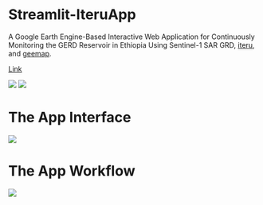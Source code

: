 # Streamlit-IteruApp
A Google Earth Engine-Based Interactive Web Application for Continuously Monitoring the GERD Reservoir in Ethiopia Using Sentinel-1 SAR GRD, [iteru](https://github.com/MuhammedM294/Iteru), and [geemap](https://github.com/giswqs/geemap).

[Link](https://share.streamlit.io/muhammedm294/iteruapp)

![](https://github.com/MuhammedM294/data/blob/main/gifs/rgb_water.gif) ![](https://github.com/MuhammedM294/data/blob/main/gifs/VV.gif)

# The App Interface

![](https://github.com/MuhammedM294/data/blob/d02cf385dc26c31d0ba2a8e608723c93efc4352e/img/home.png)

# The App Workflow

![](https://github.com/MuhammedM294/data/blob/main/gifs/Workflow.png)
